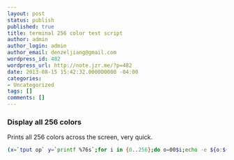 ```yaml
---
layout: post
status: publish
published: true
title: terminal 256 color test script
author: admin
author_login: admin
author_email: denzeljiang@gmail.com
wordpress_id: 482
wordpress_url: http://note.jzr.me/?p=482
date: 2013-08-15 15:42:32.000000000 -04:00
categories:
- Uncategorized
tags: []
comments: []
---
```


### Display all 256 colors

Prints all 256 colors across the screen, very quick.

```bash
(x=`tput op` y=`printf %76s`;for i in {0..256};do o=00$i;echo -e ${o:${#o}-3:3} `tput setaf $i;tput setab $i`${y// /=}$x;done)
```
